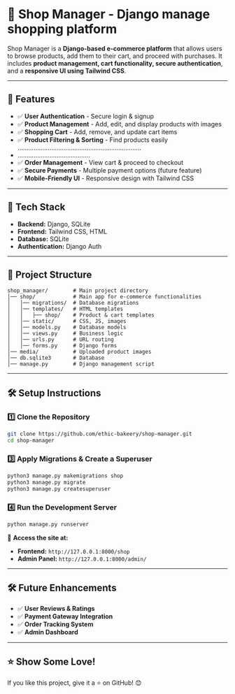 # 🛒 Shop Manager - Django manage shopping  platform

Shop Manager is a **Django-based e-commerce platform** that allows users to browse products, add them to their cart, and proceed with purchases. It includes **product management, cart functionality, secure authentication**, and a **responsive UI using Tailwind CSS**.

-----------------------------------------------------------------------------------------

## 📌 Features

- ✅ **User Authentication** - Secure login & signup  
- ✅ **Product Management** - Add, edit, and display products with images  
- ✅ **Shopping Cart** - Add, remove, and update cart items  
- ✅ **Product Filtering & Sorting** - Find products easily  ......................................................................
- .........................................
- ✅ **Order Management** - View cart & proceed to checkout  
- ✅ **Secure Payments** - Multiple payment options (future feature)  
- ✅ **Mobile-Friendly UI** - Responsive design with Tailwind CSS  

---

## 🚀 Tech Stack

- **Backend:** Django, SQLite  
- **Frontend:** Tailwind CSS, HTML  
- **Database:** SQLite  
- **Authentication:** Django Auth  

---

## 📂 Project Structure

```plaintext
shop_manager/        # Main project directory
│── shop/            # Main app for e-commerce functionalities
│   │── migrations/  # Database migrations
│   │── templates/   # HTML templates
│   │   ├── shop/    # Product & cart templates
│   │── static/      # CSS, JS, images
│   │── models.py    # Database models
│   │── views.py     # Business logic
│   │── urls.py      # URL routing
│   │── forms.py     # Django forms
│── media/           # Uploaded product images
│── db.sqlite3       # Database
│── manage.py        # Django management script
```

---

## 🛠 Setup Instructions

### **1️⃣ Clone the Repository**
```bash
git clone https://github.com/ethic-bakeery/shop-manager.git
cd shop-manager
```
### **3️⃣ Apply Migrations & Create a Superuser**
```bash
python3 manage.py makemigrations shop
python3 manage.py migrate
python3 manage.py createsuperuser
```

### **4️⃣ Run the Development Server**
```bash
python manage.py runserver
```

📌 **Access the site at:**  
- **Frontend:** `http://127.0.0.1:8000/shop`  
- **Admin Panel:** `http://127.0.0.1:8000/admin/`

---
## 🛠 Future Enhancements

- ✅ **User Reviews & Ratings**
- ✅ **Payment Gateway Integration**
- ✅ **Order Tracking System**
- ✅ **Admin Dashboard**

---

## ⭐ Show Some Love!

If you like this project, give it a ⭐ on GitHub! 😊  


